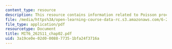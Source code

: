 ```yaml
---
content_type: resource
description: This resource contains information related to Poisson processes.
file: /media/https%3A/open-learning-course-data-rc.s3.amazonaws.com/6-262-discrete-stochastic-processes-spring-2011/3a19ce0e02d0008877351bfa24f3716a_MIT6_262S11_chap02.pdf
file_type: application/pdf
resourcetype: Document
title: MIT6_262S11_chap02.pdf
uid: 3a19ce0e-02d0-0088-7735-1bfa24f3716a
---
```

